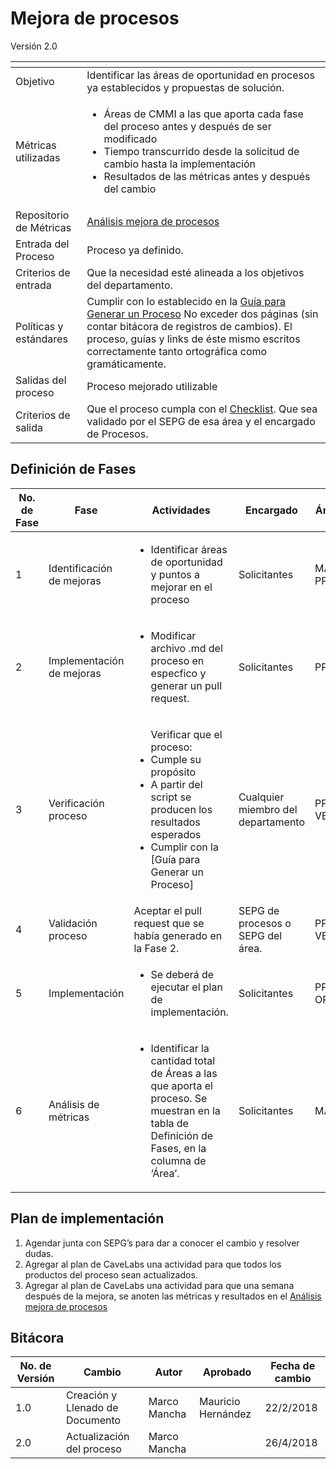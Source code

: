 # Mejora de procesos
Versión 2.0

[]() | []()
--|--
Objetivo | Identificar las áreas de oportunidad en procesos ya establecidos y propuestas de solución. 
Métricas utilizadas | <ul><li>Áreas de CMMI a las que aporta cada fase del proceso antes y después de ser modificado</li><li>Tiempo transcurrido desde la solicitud de cambio hasta la implementación</li><li>Resultados de las métricas antes y después del cambio </li></ul>
Repositorio de Métricas | [Análisis mejora de procesos](https://docs.google.com/spreadsheets/d/1dYzm2tHQ-OIIn0azT0ZlUm_s34FTUqMduSbuWIP936E/edit#gid=0)
Entrada del Proceso | Proceso ya definido.
Criterios de entrada | Que la necesidad esté alineada a los objetivos del departamento. 
Políticas y estándares | Cumplir con lo establecido en la [Guía para Generar un Proceso](https://github.com/CaveLabs-1/Wiki/blob/master/Procesos/Guias/Guia%20para%20Generar%20un%20Proceso) No exceder dos páginas (sin contar bitácora de registros de cambios). El proceso, guías y links de éste mismo escritos correctamente tanto ortográfica como gramáticamente. 
Salidas del proceso | Proceso mejorado utilizable 
Criterios de salida | Que el proceso cumpla con el [Checklist](https://docs.google.com/spreadsheets/d/1zOmqRjviLrij09tR2fLJbWjU23B3wcWVyoNYkBf4eyU/edit?usp=sharing). Que sea validado por el SEPG de esa área y el encargado de Procesos. 


## Definición de Fases
No. de Fase | Fase | Actividades | Encargado | Áreas
------------|------|-------------|-----------|------
1 | Identificación de mejoras |<ul><li>Identificar áreas de oportunidad y puntos a mejorar en el proceso</li>| Solicitantes | MA, PPQA
2 | Implementación de mejoras |<ul><li>Modificar archivo .md del proceso en especfico y generar un pull request.</li>| Solicitantes | PPQA
3 | Verificación proceso |<ul>Verificar que el proceso:<li>Cumple su propósito</li><li>A partir del script se producen los resultados esperados</li><li>Cumplir con la [Guía para Generar un Proceso]</li>| Cualquier miembro del departamento | PPQA, VER
4 | Validación proceso | Aceptar el pull request que se había generado en la Fase 2. | SEPG de procesos o SEPG del área. | PPQA, VER
5 | Implementación |<ul><li>Se deberá de ejecutar el plan de implementación.</li>| Solicitantes | PP, OPD
6 | Análisis de métricas |<ul><li>Identificar la cantidad total de Áreas a las que aporta el proceso. Se muestran en la tabla de Definición de Fases, en la columna de ‘Área’.</li>| Solicitantes | MA

## Plan de implementación

1. Agendar junta con SEPG’s para dar a conocer el cambio y resolver dudas.
2. Agregar al plan de CaveLabs una actividad para que todos los productos del proceso sean actualizados.
3. Agregar al plan de CaveLabs una actividad para que una semana después de la mejora, se anoten las métricas y resultados en el [Análisis mejora de procesos](https://docs.google.com/spreadsheets/d/1dYzm2tHQ-OIIn0azT0ZlUm_s34FTUqMduSbuWIP936E/edit#gid=0)


## Bitácora

No. de Versión | Cambio | Autor | Aprobado | Fecha de cambio
---------------|--------|-------|----------|----------------
1.0 | Creación y Llenado de Documento | Marco Mancha | Mauricio Hernández | 22/2/2018
2.0 | Actualización del proceso | Marco Mancha |  | 26/4/2018

